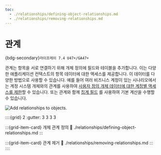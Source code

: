 ```yaml
---
toc:
  - ./relationships/defining-object-relationships.md
  - ./relationships/removing-relationships.md
---
```

# 관계

{bdg-secondary}`라이프레이 7.4 U47+/GA47+`

관계는 항목을 서로 연결하기 위해 개체 정의에 필드와 테이블을 추가합니다. 이는 다양한 애플리케이션 컨텍스트의 항목 데이터에 대한 액세스를 제공합니다. 이 데이터를 다양한 방법으로 사용할 수 있습니다. 예를 들어 여러 비즈니스 계정이 있는 시나리오에서는 계정 시스템 개체와의 관계를 사용하여 [사용자 정의 개체 데이터에 대한 계정별 액세스를 제한](../creating-and-managing-objects/using-system-objects-with-custom-objects/restricting-access-to-object-data-by-account.md)할 수 있습니다. 또는 관계와 함께 [집계 필드](../creating-and-managing-objects/fields/aggregation-fields.md) 를 사용하여 기본 계산을 수행할 수 있습니다.

![Add relationships to objects.](./relationships/images/01.png)

::::{grid} 2
:gutter: 3 3 3 3

:::{grid-item-card} 개체 관계 정의
:link: ./relationships/defining-object-relationships.md
:::

:::{grid-item-card} 관계 제거
:link: ./relationships/removing-relationships.md
:::
::::